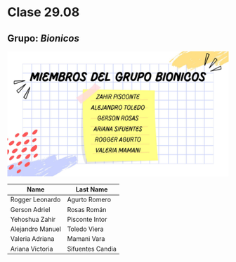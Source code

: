 # Clase 29.08
## Grupo: *Bionicos* 
![Presentación](./img/bionicos.jpg)

|Name            |Last Name    |
|----------------|-------------|
|Rogger Leonardo |Agurto Romero|
|Gerson Adriel   |Rosas Román|
|Yehoshua Zahir  |Pisconte Intor|
|Alejandro Manuel|Toledo Viera|
|Valeria Adriana |Mamani Vara|
|Ariana Victoria | Sifuentes Candia|
